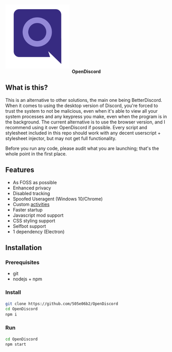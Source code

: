 <br>
<br>
<img src="assets/icon.png?raw=true" width="200" height="200" align="center" alt="OpenDiscord Icon">
<center><b>OpenDiscord</b></center>

## What is this?
This is an alternative to other solutions, the main one being BetterDiscord. When it comes to using the desktop version of Discord, you're forced to trust the system to not be malicious, even when it's able to view all your system processes and any keypress you make, even when the program is in the background. The current alternative is to use the browser version, and I recommend using it over OpenDiscord if possible. Every script and stylesheet included in this repo should work with any decent userscript + stylesheet injector, but may not get full functionality.

Before you run any code, please audit what you are launching; that's the whole point in the first place.

## Features
- As FOSS as possible
- Enhanced privacy
- Disabled tracking
- Spoofed Useragent (Windows 10/Chrome)
- Custom [activities](https://discord.com/developers/docs/topics/gateway#activity-object)
- Faster startup
- Javascript mod support
- CSS styling support
- Selfbot support
- 1 dependency (Electron)

## Installation
### Prerequisites
- git
- nodejs + npm

### Install
```bash
git clone https://github.com/505e06b2/OpenDiscord
cd OpenDiscord
npm i
```

### Run
```bash
cd OpenDiscord
npm start
```
